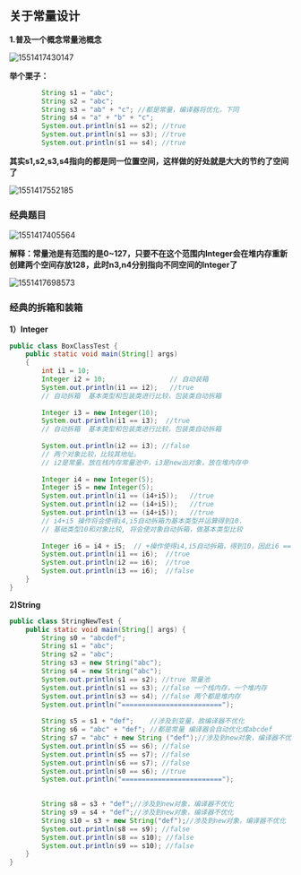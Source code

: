 ## 关于常量设计

**1.普及一个概念常量池概念**

![1551417430147](C:\Users\Administrator\AppData\Roaming\Typora\typora-user-images\1551417430147.png)

**举个栗子：**

```java
		String s1 = "abc";
		String s2 = "abc";
		String s3 = "ab" + "c"; //都是常量，编译器将优化，下同
		String s4 = "a" + "b" + "c";
		System.out.println(s1 == s2); //true
		System.out.println(s1 == s3); //true
		System.out.println(s1 == s4); //true
```

**其实s1,s2,s3,s4指向的都是同一位置空间，这样做的好处就是大大的节约了空间了**

![1551417552185](C:\Users\Administrator\AppData\Roaming\Typora\typora-user-images\1551417552185.png)


###  经典题目
![1551417405564](C:\Users\Administrator\AppData\Roaming\Typora\typora-user-images\1551417405564.png)

**解释：常量池是有范围的是0~127，只要不在这个范围内Integer会在堆内存重新创建两个空间存放128，此时n3,n4分别指向不同空间的Integer了**

![1551417698573](C:\Users\Administrator\AppData\Roaming\Typora\typora-user-images\1551417698573.png)

### 经典的拆箱和装箱

**1）Integer**

```java
public class BoxClassTest {
	public static void main(String[] args)
	{
		int i1 = 10;
		Integer i2 = 10;                // 自动装箱
		System.out.println(i1 == i2);   //true
		// 自动拆箱  基本类型和包装类进行比较，包装类自动拆箱
		
		Integer i3 = new Integer(10);
		System.out.println(i1 == i3);  //true
		// 自动拆箱  基本类型和包装类进行比较，包装类自动拆箱
		
		System.out.println(i2 == i3); //false
		// 两个对象比较，比较其地址。 
		// i2是常量，放在栈内存常量池中，i3是new出对象，放在堆内存中
		
		Integer i4 = new Integer(5);
		Integer i5 = new Integer(5);
		System.out.println(i1 == (i4+i5));   //true
		System.out.println(i2 == (i4+i5));   //true
		System.out.println(i3 == (i4+i5));   //true
		// i4+i5 操作将会使得i4,i5自动拆箱为基本类型并运算得到10. 
		// 基础类型10和对象比较, 将会使对象自动拆箱，做基本类型比较
		
		Integer i6 = i4 + i5;  // +操作使得i4,i5自动拆箱，得到10，因此i6 == i2.
		System.out.println(i1 == i6);  //true
		System.out.println(i2 == i6);  //true
		System.out.println(i3 == i6);  //false
	}	
}
```
**2)String**

```java
public class StringNewTest {
	public static void main(String[] args) {
		String s0 = "abcdef";
		String s1 = "abc";
		String s2 = "abc";
		String s3 = new String("abc");
		String s4 = new String("abc");
		System.out.println(s1 == s2); //true 常量池
		System.out.println(s1 == s3); //false 一个栈内存，一个堆内存
		System.out.println(s3 == s4); //false 两个都是堆内存
		System.out.println("=========================");
		
		String s5 = s1 + "def";    //涉及到变量，故编译器不优化
		String s6 = "abc" + "def"; //都是常量 编译器会自动优化成abcdef
		String s7 = "abc" + new String ("def");//涉及到new对象，编译器不优化
		System.out.println(s5 == s6); //false
		System.out.println(s5 == s7); //false
		System.out.println(s6 == s7); //false
		System.out.println(s0 == s6); //true 
		System.out.println("=========================");

		
		String s8 = s3 + "def";//涉及到new对象，编译器不优化
		String s9 = s4 + "def";//涉及到new对象，编译器不优化
		String s10 = s3 + new String("def");//涉及到new对象，编译器不优化
		System.out.println(s8 == s9); //false
		System.out.println(s8 == s10); //false
		System.out.println(s9 == s10); //false
	}
}
```

